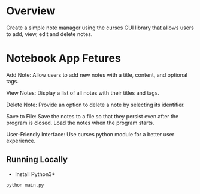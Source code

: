 # Overview
Create a simple note manager using the curses GUI library that allows users to add, view, edit and delete notes.

# Notebook App Fetures

Add Note: Allow users to add new notes with a title, content, and optional tags.

View Notes: Display a list of all notes with their titles and tags.

Delete Note: Provide an option to delete a note by selecting its identifier.

Save to File: Save the notes to a file so that they persist even after the program is closed. Load the notes when the program starts.

User-Friendly Interface: Use curses python module for a better user experience.

## Running Locally
- Install Python3*

```
python main.py
```
